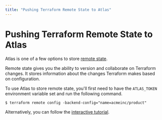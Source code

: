 ```yaml
---
title: "Pushing Terraform Remote State to Atlas"
---
```


# Pushing Terraform Remote State to Atlas

Atlas is one of a few options to store [remote state](/help/terraform/state).

Remote state gives you the ability to version and collaborate on Terraform changes. It
stores information about the changes Terraform makes based on configuration.

To use Atlas to store remote state, you'll first need to have the
`ATLAS_TOKEN` environment variable set and run the following command.

    $ terraform remote config -backend-config="name=acmeinc/product"

Alternatively, you can follow the [interactive tutorial](/tutorial/terraform).
